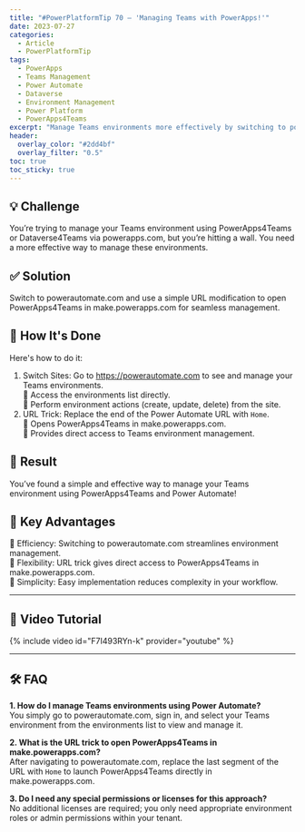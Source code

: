 ```yaml
---
title: "#PowerPlatformTip 70 – 'Managing Teams with PowerApps!'"
date: 2023-07-27
categories:
  - Article
  - PowerPlatformTip
tags:
  - PowerApps
  - Teams Management
  - Power Automate
  - Dataverse
  - Environment Management
  - Power Platform
  - PowerApps4Teams
excerpt: "Manage Teams environments more effectively by switching to powerautomate.com and using a simple URL trick to open PowerApps4Teams in make.powerapps.com—streamline environment management and boost productivity."
header:
  overlay_color: "#2dd4bf"
  overlay_filter: "0.5"
toc: true
toc_sticky: true
---
```


## 💡 Challenge
You’re trying to manage your Teams environment using PowerApps4Teams or Dataverse4Teams via powerapps.com, but you’re hitting a wall. You need a more effective way to manage these environments.

## ✅ Solution
Switch to powerautomate.com and use a simple URL modification to open PowerApps4Teams in make.powerapps.com for seamless management.

## 🔧 How It's Done
Here's how to do it:
1. Switch Sites: Go to https://powerautomate.com to see and manage your Teams environments.  
   🔸 Access the environments list directly.  
   🔸 Perform environment actions (create, update, delete) from the site.  
2. URL Trick: Replace the end of the Power Automate URL with `Home`.  
   🔸 Opens PowerApps4Teams in make.powerapps.com.  
   🔸 Provides direct access to Teams environment management.

## 🎉 Result
You’ve found a simple and effective way to manage your Teams environment using PowerApps4Teams and Power Automate!

## 🌟 Key Advantages
🔸 Efficiency: Switching to powerautomate.com streamlines environment management.  
🔸 Flexibility: URL trick gives direct access to PowerApps4Teams in make.powerapps.com.  
🔸 Simplicity: Easy implementation reduces complexity in your workflow.

---

## 🎥 Video Tutorial
{% include video id="F7I493RYn-k" provider="youtube" %}

---

## 🛠️ FAQ
**1. How do I manage Teams environments using Power Automate?**  
You simply go to powerautomate.com, sign in, and select your Teams environment from the environments list to view and manage it.

**2. What is the URL trick to open PowerApps4Teams in make.powerapps.com?**  
After navigating to powerautomate.com, replace the last segment of the URL with `Home` to launch PowerApps4Teams directly in make.powerapps.com.

**3. Do I need any special permissions or licenses for this approach?**  
No additional licenses are required; you only need appropriate environment roles or admin permissions within your tenant.
